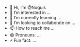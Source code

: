 - 👋 Hi, I’m @Noguis
- 👀 I’m interested in ...
- 🌱 I’m currently learning ...
- 💞️ I’m looking to collaborate on ...
- 📫 How to reach me ...
- 😄 Pronouns: ...
- ⚡ Fun fact: ...

<!---
Noguis/Noguis is a ✨ special ✨ repository because its `README.md` (this file) appears on your GitHub profile.
You can click the Preview link to take a look at your changes.
--->
